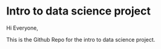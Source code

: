 # Intro to data science project
Hi Everyone,

This is the Github Repo for the intro to data science project.
